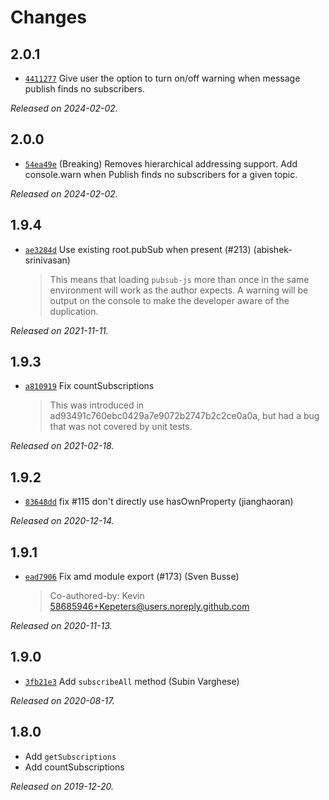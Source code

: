 # Changes

## 2.0.1

- [`4411277`](https://github.com/vtange/PubSubJS/commit/441127726d02a59e24e2666e805842e873ca58bf)
  Give user the option to turn on/off warning when message publish finds no subscribers.

_Released on 2024-02-02._

## 2.0.0

- [`54ea49e`](https://github.com/vtange/PubSubJS/commit/54ea49ebec7c508c91413ad36d649b6fe9625f03)
  (Breaking) Removes hierarchical addressing support.
  Add console.warn when Publish finds no subscribers for a given topic.

_Released on 2024-02-02._

## 1.9.4

- [`ae3284d`](https://github.com/mroderick/PubSubJS/commit/ae3284d46054b189e143b405e1bfc6c09643bf77)
  Use existing root.pubSub when present (#213) (abishek-srinivasan)
    >
    > This means that loading `pubsub-js` more than once in the same environment will work as the author expects. A warning will be output on the console to make the developer aware of the duplication.

_Released on 2021-11-11._

## 1.9.3

- [`a810919`](https://github.com/mroderick/PubSubJS/commit/a81091962dd4836da9da6dcf7aafeca4aeb9f815)
  Fix countSubscriptions
    >
    > This was introduced in ad93491c760ebc0429a7e9072b2747b2c2ce0a0a, but had
    > a bug that was not covered by unit tests.
    >

_Released on 2021-02-18._

## 1.9.2

- [`83648dd`](https://github.com/mroderick/PubSubJS/commit/83648dd9e48762a8058904debe1b653850bbcf5c)
  fix #115 don't directly use hasOwnProperty (jianghaoran)

_Released on 2020-12-14._

## 1.9.1

- [`ead7906`](https://github.com/mroderick/PubSubJS/commit/ead79069b79df8c4f7d3324047cdb3b9d4c33571)
  Fix amd module export (#173) (Sven Busse)
    >
    > Co-authored-by: Kevin <58685946+Kepeters@users.noreply.github.com>

_Released on 2020-11-13._

## 1.9.0

- [`3fb21e3`](https://github.com/mroderick/PubSubJS/commit/3fb21e309f8bb9fd32906b25b3a607bc32e8b1a7)
  Add `subscribeAll` method (Subin Varghese)

_Released on 2020-08-17._

## 1.8.0

* Add `getSubscriptions`
* Add countSubscriptions

_Released on 2019-12-20._
